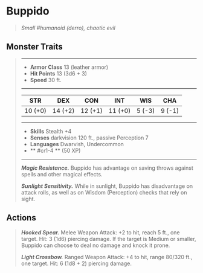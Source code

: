 # Buppido
>*Small #humanoid (derro), chaotic evil*
## Monster Traits
>___
>- **Armor Class** 13 (leather armor)
>- **Hit Points** 13 (3d6 + 3)
>- **Speed** 30 ft.
>___
>|STR|DEX|CON|INT|WIS|CHA|
>|:---:|:---:|:---:|:---:|:---:|:---:|
>|10 (+0)|14 (+2)|12 (+1)|11 (+0)|5 (-3)|9 (-1)|
>___
>- **Skills** Stealth +4
>- **Senses** darkvision 120 ft., passive Perception 7
>- **Languages** Dwarvish, Undercommon
>- ** #cr1-4 ** (50 XP)
>___
>***Magic Resistance.*** Buppido has advantage on saving throws against spells and other magical effects.  
>
>***Sunlight Sensitivity.*** While in sunlight, Buppido has disadvantage on attack rolls, as well as on Wisdom (Perception) checks that rely on sight.  
>
## Actions
>***Hooked Spear.*** Melee Weapon Attack: +2 to hit, reach 5 ft., one target. Hit: 3 (1d6) piercing damage. If the target is Medium or smaller, Buppido can choose to deal no damage and knock it prone.  
>
>***Light Crossbow.*** Ranged Weapon Attack: +4 to hit, range 80/320 ft., one target. Hit: 6 (1d8 + 2) piercing damage.